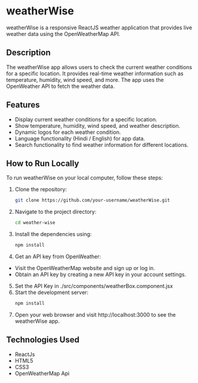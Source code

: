 # weatherWise

weatherWise is a responsive ReactJS weather application that provides live weather data using the OpenWeatherMap API.

## Description

The weatherWise app allows users to check the current weather conditions for a specific location. It provides real-time weather information such as temperature, humidity, wind speed, and more. The app uses the OpenWeather API to fetch the weather data.

## Features

- Display current weather conditions for a specific location.
- Show temperature, humidity, wind speed, and weather description.
- Dynamic logos for each weather condition.
- Language functionality (Hindi / English) for app data.
- Search functionality to find weather information for different locations.

## How to Run Locally

To run weatherWise on your local computer, follow these steps:

1. Clone the repository:

   ```bash
   git clone https://github.com/your-username/weatherWise.git

2. Navigate to the project directory:
    ```bash
   cd weather-wise

3. Install the dependencies using:
   ```bash
   npm install
   
4. Get an API key from OpenWeather:
  - Visit the OpenWeatherMap website and sign up or log in.
  - Obtain an API key by creating a new API key in your account settings.

5. Set the API Key in ./src/components/weatherBox.component.jsx
6. Start the development server:
   ```bash
   npm install

7. Open your web browser and visit http://localhost:3000 to see the weatherWise app.

## Technologies Used
- ReactJs
- HTML5
- CSS3
- OpenWeatherMap Api

